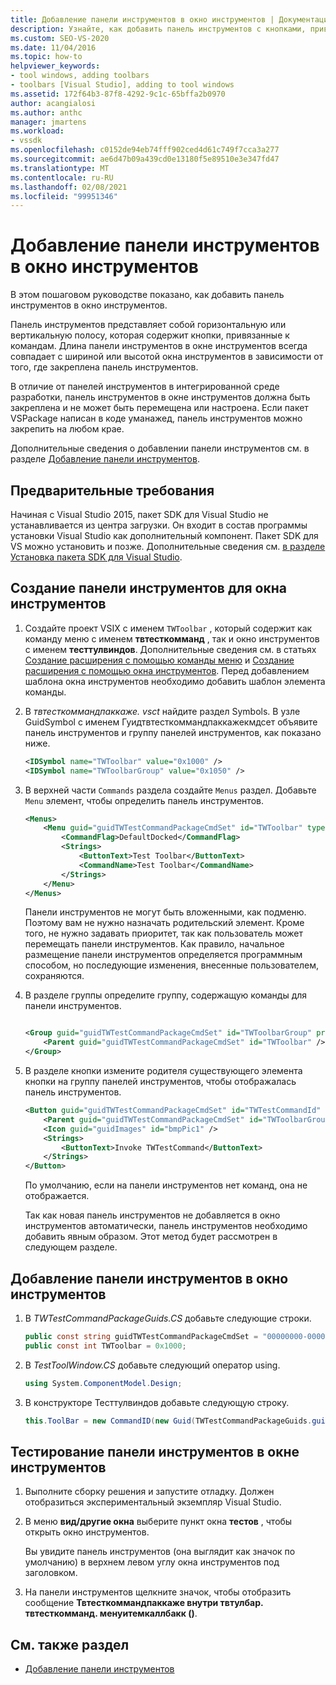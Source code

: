 ```yaml
---
title: Добавление панели инструментов в окно инструментов | Документация Майкрософт
description: Узнайте, как добавить панель инструментов с кнопками, привязанными к командам, к окну инструментов в интегрированной среде разработки Visual Studio (IDE).
ms.custom: SEO-VS-2020
ms.date: 11/04/2016
ms.topic: how-to
helpviewer_keywords:
- tool windows, adding toolbars
- toolbars [Visual Studio], adding to tool windows
ms.assetid: 172f64b3-87f8-4292-9c1c-65bffa2b0970
author: acangialosi
ms.author: anthc
manager: jmartens
ms.workload:
- vssdk
ms.openlocfilehash: c0152de94eb74fff902ced4d61c749f7cca3a277
ms.sourcegitcommit: ae6d47b09a439cd0e13180f5e89510e3e347fd47
ms.translationtype: MT
ms.contentlocale: ru-RU
ms.lasthandoff: 02/08/2021
ms.locfileid: "99951346"
---
```

# <a name="add-a-toolbar-to-a-tool-window"></a>Добавление панели инструментов в окно инструментов
В этом пошаговом руководстве показано, как добавить панель инструментов в окно инструментов.

 Панель инструментов представляет собой горизонтальную или вертикальную полосу, которая содержит кнопки, привязанные к командам. Длина панели инструментов в окне инструментов всегда совпадает с шириной или высотой окна инструментов в зависимости от того, где закреплена панель инструментов.

 В отличие от панелей инструментов в интегрированной среде разработки, панель инструментов в окне инструментов должна быть закреплена и не может быть перемещена или настроена. Если пакет VSPackage написан в коде уманажед, панель инструментов можно закрепить на любом крае.

 Дополнительные сведения о добавлении панели инструментов см. в разделе [Добавление панели инструментов](../extensibility/adding-a-toolbar.md).

## <a name="prerequisites"></a>Предварительные требования
 Начиная с Visual Studio 2015, пакет SDK для Visual Studio не устанавливается из центра загрузки. Он входит в состав программы установки Visual Studio как дополнительный компонент. Пакет SDK для VS можно установить и позже. Дополнительные сведения см. [в разделе Установка пакета SDK для Visual Studio](../extensibility/installing-the-visual-studio-sdk.md).

## <a name="create-a-toolbar-for-a-tool-window"></a>Создание панели инструментов для окна инструментов

1. Создайте проект VSIX с именем `TWToolbar` , который содержит как команду меню с именем **твтесткомманд** , так и окно инструментов с именем **тесттулвиндов**. Дополнительные сведения см. в статьях [Создание расширения с помощью команды меню](../extensibility/creating-an-extension-with-a-menu-command.md) и [Создание расширения с помощью окна инструментов](../extensibility/creating-an-extension-with-a-tool-window.md). Перед добавлением шаблона окна инструментов необходимо добавить шаблон элемента команды.

2. В *твтесткоммандпаккаже. vsct* найдите раздел Symbols. В узле GuidSymbol с именем Гуидтвтесткоммандпаккажекмдсет объявите панель инструментов и группу панелей инструментов, как показано ниже.

    ```xml
    <IDSymbol name="TWToolbar" value="0x1000" />
    <IDSymbol name="TWToolbarGroup" value="0x1050" />
    ```

3. В верхней части `Commands` раздела создайте `Menus` раздел. Добавьте `Menu` элемент, чтобы определить панель инструментов.

    ```xml
    <Menus>
        <Menu guid="guidTWTestCommandPackageCmdSet" id="TWToolbar" type="ToolWindowToolbar">
            <CommandFlag>DefaultDocked</CommandFlag>
            <Strings>
                <ButtonText>Test Toolbar</ButtonText>
                <CommandName>Test Toolbar</CommandName>
            </Strings>
        </Menu>
    </Menus>
    ```

     Панели инструментов не могут быть вложенными, как подменю. Поэтому вам не нужно назначать родительский элемент. Кроме того, не нужно задавать приоритет, так как пользователь может перемещать панели инструментов. Как правило, начальное размещение панели инструментов определяется программным способом, но последующие изменения, внесенные пользователем, сохраняются.

4. В разделе группы определите группу, содержащую команды для панели инструментов.

    ```xml

    <Group guid="guidTWTestCommandPackageCmdSet" id="TWToolbarGroup" priority="0x0000">
        <Parent guid="guidTWTestCommandPackageCmdSet" id="TWToolbar" />
    </Group>
    ```

5. В разделе кнопки измените родителя существующего элемента кнопки на группу панелей инструментов, чтобы отображалась панель инструментов.

    ```xml
    <Button guid="guidTWTestCommandPackageCmdSet" id="TWTestCommandId" priority="0x0100" type="Button">
        <Parent guid="guidTWTestCommandPackageCmdSet" id="TWToolbarGroup" />
        <Icon guid="guidImages" id="bmpPic1" />
        <Strings>
            <ButtonText>Invoke TWTestCommand</ButtonText>
        </Strings>
    </Button>
    ```

     По умолчанию, если на панели инструментов нет команд, она не отображается.

     Так как новая панель инструментов не добавляется в окно инструментов автоматически, панель инструментов необходимо добавить явным образом. Этот метод будет рассмотрен в следующем разделе.

## <a name="add-the-toolbar-to-the-tool-window"></a>Добавление панели инструментов в окно инструментов

1. В *TWTestCommandPackageGuids.CS* добавьте следующие строки.

    ```csharp
    public const string guidTWTestCommandPackageCmdSet = "00000000-0000-0000-0000-0000";  // get the GUID from the .vsct file
    public const int TWToolbar = 0x1000;
    ```

2. В *TestToolWindow.CS* добавьте следующий оператор using.

    ```csharp
    using System.ComponentModel.Design;
    ```

3. В конструкторе Тесттулвиндов добавьте следующую строку.

    ```csharp
    this.ToolBar = new CommandID(new Guid(TWTestCommandPackageGuids.guidTWTestCommandPackageCmdSet), TWTestCommandPackageGuids.TWToolbar);
    ```

## <a name="test-the-toolbar-in-the-tool-window"></a>Тестирование панели инструментов в окне инструментов

1. Выполните сборку решения и запустите отладку. Должен отобразиться экспериментальный экземпляр Visual Studio.

2. В меню **вид/другие окна** выберите пункт окна **тестов** , чтобы открыть окно инструментов.

     Вы увидите панель инструментов (она выглядит как значок по умолчанию) в верхнем левом углу окна инструментов под заголовком.

3. На панели инструментов щелкните значок, чтобы отобразить сообщение **Твтесткоммандпаккаже внутри твтулбар. твтесткомманд. менуитемкаллбакк ()**.

## <a name="see-also"></a>См. также раздел
- [Добавление панели инструментов](../extensibility/adding-a-toolbar.md)
